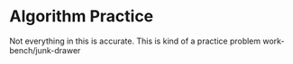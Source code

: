 # Algorithm Practice

Not everything in this is accurate. This is kind of a practice problem work-bench/junk-drawer
